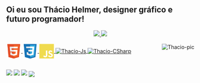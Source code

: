 ## Oi eu sou Thácio Helmer, designer gráfico e futuro programador!
<div style="display: inline_block" align="center">
  <a href="https://github.com/thaciohelmer">
  <img height="150px" src="https://github-readme-stats.vercel.app/api?username=thaciohelmer&show_icons=true&theme=dark"/>
  <img height="150px" src="https://github-readme-stats.vercel.app/api/top-langs/?username=thaciohelmer&layout=compact&theme=dark"/>
</div>
<div style="display: inline_block" align="left"><br>
  <img align="center" alt="Thacio-HTML" height="40px" src="https://raw.githubusercontent.com/devicons/devicon/master/icons/html5/html5-original.svg">
  <img align="center" alt="Thacio-CSS" height="40px"  src="https://raw.githubusercontent.com/devicons/devicon/master/icons/css3/css3-original.svg">
  <img align="center" alt="Thacio-Js" height="40px"  src="https://raw.githubusercontent.com/devicons/devicon/master/icons/javascript/javascript-plain.svg">
  <img align="center" alt="Thacio-Js" height="40px"  src="https://cdn.jsdelivr.net/gh/devicons/devicon/icons/java/java-original.svg" />
  <img align="center" alt="Thacio-CSharp" height="40px" src="https://cdn.jsdelivr.net/gh/devicons/devicon/icons/csharp/csharp-plain.svg" />
  <img align="right" alt="Thacio-pic" height="150px" style="" src="https://imgur.com/zYUIhYM.png" />
</div>
  
  ##
 
<div align="left"> 
  <a href="https://instagram.com/thaciohelmer" target="_blank"><img src="https://img.shields.io/badge/-Instagram-%23E4405F?style=for-the-badge&logo=instagram&logoColor=white" target="_blank"></a>
  <a href = "mailto:thaciohelmer@hotmail.com"><img src="https://img.shields.io/badge/Microsoft_Outlook-0078D4?style=for-the-badge&logo=microsoft-outlook&logoColor=white"></a>
  <a href="https://www.linkedin.com/in/th%C3%A1cio-helmer-55739a221/" target="_blank"><img src="https://img.shields.io/badge/-LinkedIn-%230077B5?style=for-the-badge&logo=linkedin&logoColor=white" target="_blank"></a> 
 
  <img align="center" src="https://github.com/thaciohelmer/thaciohelmer/blob/output/github-contribution-grid-snake.svg"/>
</div>
